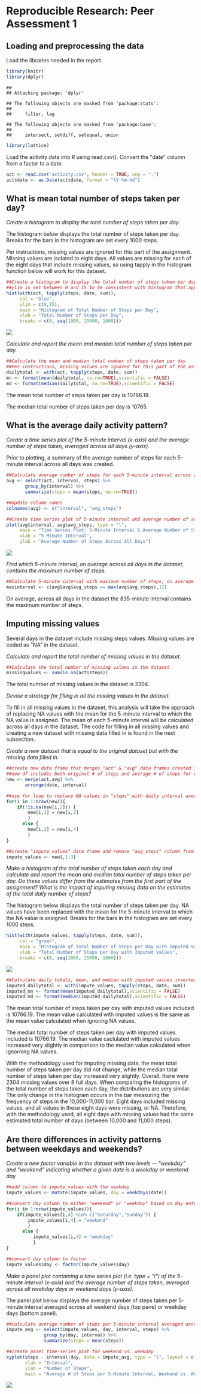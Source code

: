# Reproducible Research: Peer Assessment 1

## Loading and preprocessing the data

Load the libraries needed in the report.


```r
library(knitr)
library(dplyr)
```

```
## 
## Attaching package: 'dplyr'
```

```
## The following objects are masked from 'package:stats':
## 
##     filter, lag
```

```
## The following objects are masked from 'package:base':
## 
##     intersect, setdiff, setequal, union
```

```r
library(lattice)
```

Load the activity data into R using read.csv(). Convert the "date" column from a factor to a date.


```r
act <- read.csv("activity.csv", header = TRUE, sep = ",")
act$date <- as.Date(act$date, format = "%Y-%m-%d")
```

## What is mean total number of steps taken per day?

*Create a histogram to display the total number of steps taken per day.*

The histogram below displays the total number of steps taken per day. Breaks for the bars in the histogram are set every 1000 steps. 

Per instructions, missing values are ignored for this part of the assignment. Missing values are isolated to eight days. All values are missing for each of the eight days that include missing values, so using tapply in the histogram function below will work for this dataset.


```r
##Create a histogram to display the total number of steps taken per day
##ylim is set between 0 and 15 to be consistent with histogram that appears later in report
hist(with(act, tapply(steps, date, sum)),
     col = "blue",
     ylim = c(0,15),
     main = "Histogram of Total Number of Steps per Day",
     xlab = "Total Number of Steps per Day",
     breaks = c(0, seq(1000, 25000, 1000)))
```

![](PA1_template_files/figure-html/histogram-1.png)<!-- -->

*Calculate and report the mean and median total number of steps taken per day.*


```r
##Calculate the mean and median total number of steps taken per day
##Per instructions, missing values are ignored for this part of the assignment
dailytotal <- with(act, tapply(steps, date, sum))
mn <- format(mean(dailytotal, na.rm=TRUE),scientific = FALSE)
md <- format(median(dailytotal, na.rm=TRUE),scientific = FALSE)
```

The mean total number of steps taken per day is 10766.19.

The median total number of steps taken per day is 10765.

## What is the average daily activity pattern?

*Create a time series plot of the 5-minute interval (x-axis) and the average number of steps taken, averaged across all days (y-axis).*

Prior to plotting, a summary of the average number of steps for each 5-minute interval across all days was created.


```r
##Calculate average number of steps for each 5-minute interval across all days
avg <- select(act, interval, steps) %>%
       group_by(interval) %>%
       summarize(steps = mean(steps, na.rm=TRUE))

##Update column names
colnames(avg) <- c("interval", "avg_steps")

##Create time series plot of 5-minute interval and average number of steps taken, averaged across all days
plot(avg$interval, avg$avg_steps, type = "l", 
     main = "Time Series Plot: 5-Minute Interval & Average Number of Steps",
     xlab = "5-Minute Interval",
     ylab = "Average Number of Steps Across All Days")
```

![](PA1_template_files/figure-html/timeseries-1.png)<!-- -->

*Find which 5-minute interval, on average across all days in the dataset, contains the maximum number of steps.*


```r
##Calculate 5-minute interval with maximum number of steps, on average
maxinterval <- c(avg[avg$avg_steps == max(avg$avg_steps),1])
```

On average, across all days in the dataset the 835-minute interval contains the maximum number of steps.

## Imputing missing values

Several days in the dataset include missing steps values. Missing values are coded as "NA" in the dataset.

*Calculate and report the total number of missing values in the dataset.*


```r
##Calculate the total number of missing values in the dataset
missingvalues <- sum(is.na(act$steps))
```

The total number of missing values in the dataset is 2304.

*Devise a strategy for filling in all the missing values in the dataset.*

To fill in all missing values in the dataset, this analysis will take the approach of replacing NA values with the mean for the 5-minute interval to which the NA value is assigned. The mean of each 5-minute interval will be calculated across all days in the dataset. The code for filling in all missing values and creating a new dataset with missing data filled in is found in the next subsection.

*Create a new dataset that is equal to the original dataset but with the missing data filled in.*

```r
##create new data frame that merges "act" & "avg" data frames created in previous code blocks
##new df includes both original # of steps and average # of steps for each 5-minute interval
new <- merge(act,avg) %>%
       arrange(date, interval)

##use for loop to replace NA values in "steps" with daily interval averages
for(i in 1:nrow(new)){
    if(!is.na(new[i,2])) {
        new[i,2] = new[i,2]
        }
      else {
        new[i,2] = new[i,4]
        }
}

##create "impute_values" data frame and remove "avg_steps" column from data frame
impute_values <- new[,1:3]
```

*Make a histogram of the total number of steps taken each day and calculate and report the mean and median total number of steps taken per day. Do these values differ from the estimates from the first part of the assignment? What is the impact of imputing missing data on the estimates of the total daily number of steps?*

The histogram below displays the total number of steps taken per day. NA values have been replaced with the mean for the 5-minute interval to which the NA value is assigned. Breaks for the bars in the histogram are set every 1000 steps.


```r
hist(with(impute_values, tapply(steps, date, sum)),
     col = "green",
     main = "Histogram of Total Number of Steps per Day with Imputed Values",
     xlab = "Total Number of Steps per Day with Imputed Values",
     breaks = c(0, seq(1000, 25000, 1000)))
```

![](PA1_template_files/figure-html/imputedhistogram-1.png)<!-- -->


```r
##Calculate daily totals, mean, and median with imputed values inserted in place of missing values
imputed_dailytotal <- with(impute_values, tapply(steps, date, sum))
imputed_mn <- format(mean(imputed_dailytotal),scientific = FALSE)
imputed_md <- format(median(imputed_dailytotal),scientific = FALSE)
```

The mean total number of steps taken per day with imputed values included is 10766.19. The mean value calculated with imputed values is the same as the mean value calculated when ignoring NA values.

The median total number of steps taken per day with imputed values included is 10766.19. The median value caclulated with imputed values increased very slightly in comparison to the median value calculated when ignorning NA values.

With the methodology used for imputing missing data, the mean total number of steps taken per day did not change, while the median total number of steps taken per day increased very slightly. Overall, there were 2304 missing values over 8 full days. When comparing the histograms of the total number of steps taken each day, the distributions are very similar. The only change in the histogram occurs in the bar measuring the frequency of steps in the 10,000-11,000 bar. Eight days included missing values, and all values in these eight days were missing, or NA. Therefore, with the methodology used, all eight days with missing values had the same estimated total number of days (between 10,000 and 11,000 steps).

## Are there differences in activity patterns between weekdays and weekends?

*Create a new factor variable in the dataset with two levels -- "weekday" and "weekend" indicating whether a given date is a weekday or weekend day.*


```r
##add column to impute_values with the weekday
impute_values <- mutate(impute_values, day = weekdays(date))

##convert day column to either "weekend" or "weekday" based on day entry
for(i in 1:nrow(impute_values)){
    if(impute_values[i,4] %in% c("Saturday","Sunday")) {
        impute_values[i,4] = "weekend"
        } 
      else {
          impute_values[i,4] = "weekday"
          }
}

##convert day column to factor
impute_values$day <- factor(impute_values$day)
```

*Make a panel plot containing a time series plot (i.e. type = "l") of the 5-minute interval (x-axis) and the average number of steps taken, averaged across all weekday days or weekend days (y-axis).*

The panel plot below displays the average number of steps taken per 5-minute interval averaged across all weekend days (top pane) or weekday days (bottom panel). 


```r
##calculate average number of steps per 5-minute interval averaged accross all days by day type and interval
impute_avg <- select(impute_values, day, interval, steps) %>%
              group_by(day, interval) %>%
              summarize(steps = mean(steps))

##create panel time-series plot for weekend vs. weekday
xyplot(steps ~ interval|day, data = impute_avg, type = "l", layout = c(1,2),
       xlab = "Interval",
       ylab = "Number of Steps",
       main = "Average # of Steps per 5-Minute Interval, Weekend vs. Weekday")
```

![](PA1_template_files/figure-html/paneltimeplot-1.png)<!-- -->

